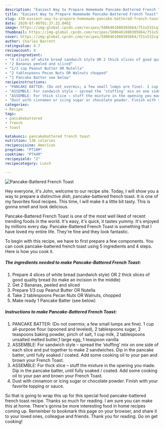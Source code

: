```yaml
---
description: "Easiest Way to Prepare Homemade Pancake-Battered French Toast"
title: "Easiest Way to Prepare Homemade Pancake-Battered French Toast"
slug: 439-easiest-way-to-prepare-homemade-pancake-battered-french-toast
date: 2020-07-06T01:37:33.040Z
image: https://img-global.cpcdn.com/recipes/5806461080305664/751x532cq70/pancake-battered-french-toast-recipe-main-photo.jpg
thumbnail: https://img-global.cpcdn.com/recipes/5806461080305664/751x532cq70/pancake-battered-french-toast-recipe-main-photo.jpg
cover: https://img-global.cpcdn.com/recipes/5806461080305664/751x532cq70/pancake-battered-french-toast-recipe-main-photo.jpg
author: Charles Barrett
ratingvalue: 4.7
reviewcount: 8
recipeingredient:
- "4 slices of white bread sandwich style OR 2 thick slices of good quality bread to make an incision in the middle"
- "2 Bananas peeled and sliced"
- "1/3 cup Peanut Butter OR Nutella"
- "2 tablespoons Pecan Nuts OR Walnuts chopped"
- "1 Pancake Batter see below"
recipeinstructions:
- "PANCAKE BATTER: (Do not overmix; a few small lumps are fine). 1 cup all-purpose flour (spooned and leveled), 2 tablespoons sugar, 2 teaspoons baking powder, pinch of salt, 1 cup milk, 2 tablespoons unsalted melted butter,1 large egg, 1 teaspoon vanilla"
- "ASSEMBLE: For sandwich style – spread the ‘stuffing’ mix on one side of each slice and put together to make 2 sandwiches. Dip in the pancake batter, until fully soaked / coated. Add some cooking oil to your pan and brown your French Toast."
- "ASSEMBLE: For thick slice – stuff the mixture in the opening you made. Dip in the pancake batter, until fully soaked / coated. Add some cooking oil to your pan and brown your French Toast."
- "Dust with cinnamon or icing sugar or chocolate powder. Finish with your favorite topping or sauce."
categories:
- Recipe
tags:
- pancakebattered
- french
- toast

katakunci: pancakebattered french toast 
nutrition: 136 calories
recipecuisine: American
preptime: "PT10M"
cooktime: "PT44M"
recipeyield: "2"
recipecategory: Lunch

---
```



![Pancake-Battered French Toast](https://img-global.cpcdn.com/recipes/5806461080305664/751x532cq70/pancake-battered-french-toast-recipe-main-photo.jpg)

Hey everyone, it's John, welcome to our recipe site. Today, I will show you a way to prepare a distinctive dish, pancake-battered french toast. It is one of my favorites food recipes. This time, I will make it a little bit tasty. This is gonna smell and look delicious.



Pancake-Battered French Toast is one of the most well liked of recent trending foods in the world. It's easy, it's quick, it tastes yummy. It's enjoyed by millions every day. Pancake-Battered French Toast is something that I have loved my entire life. They're fine and they look fantastic.


To begin with this recipe, we have to first prepare a few components. You can cook pancake-battered french toast using 5 ingredients and 4 steps. Here is how you cook it.

<!--inarticleads1-->

##### The ingredients needed to make Pancake-Battered French Toast:

1. Prepare 4 slices of white bread (sandwich style) OR 2 thick slices of good quality bread (to make an incision in the middle)
1. Get 2 Bananas, peeled and sliced
1. Prepare 1/3 cup Peanut Butter OR Nutella
1. Take 2 tablespoons Pecan Nuts OR Walnuts, chopped
1. Make ready 1 Pancake Batter (see below)




<!--inarticleads2-->

##### Instructions to make Pancake-Battered French Toast:

1. PANCAKE BATTER: (Do not overmix; a few small lumps are fine). 1 cup all-purpose flour (spooned and leveled), 2 tablespoons sugar, 2 teaspoons baking powder, pinch of salt, 1 cup milk, 2 tablespoons unsalted melted butter,1 large egg, 1 teaspoon vanilla
1. ASSEMBLE: For sandwich style – spread the ‘stuffing’ mix on one side of each slice and put together to make 2 sandwiches. Dip in the pancake batter, until fully soaked / coated. Add some cooking oil to your pan and brown your French Toast.
1. ASSEMBLE: For thick slice – stuff the mixture in the opening you made. Dip in the pancake batter, until fully soaked / coated. Add some cooking oil to your pan and brown your French Toast.
1. Dust with cinnamon or icing sugar or chocolate powder. Finish with your favorite topping or sauce.




So that is going to wrap this up for this special food pancake-battered french toast recipe. Thanks so much for reading. I am sure you can make this at home. There's gonna be more interesting food in home recipes coming up. Remember to bookmark this page on your browser, and share it to your loved ones, colleague and friends. Thank you for reading. Go on get cooking!
